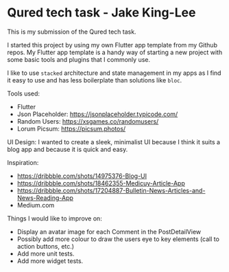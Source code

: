 # Qured tech task - Jake King-Lee

This is my submission of the Qured tech task.

I started this project by using my own Flutter app template from my Github repos. My Flutter app template is a handy way of starting a new project with some basic tools and plugins that I commonly use.

I like to use `stacked` architecture and state management in my apps as I find it easy to use and has less boilerplate than solutions like `bloc`.


Tools used:
  - Flutter
  - Json Placeholder: https://jsonplaceholder.typicode.com/
  - Random Users: https://xsgames.co/randomusers/
  - Lorum Picsum: https://picsum.photos/

UI Design:
I wanted to create a sleek, minimalist UI because I think it suits a blog app and because it is quick and easy.

Inspiration:
  - https://dribbble.com/shots/14975376-Blog-UI
  - https://dribbble.com/shots/18462355-Medicuy-Article-App
  - https://dribbble.com/shots/17204887-Bulletin-News-Articles-and-News-Reading-App
  - Medium.com


Things I would like to improve on:
  - Display an avatar image for each Comment in the PostDetailView
  - Possibly add more colour to draw the users eye to key elements (call to action buttons, etc.)
  - Add more unit tests.
  - Add more widget tests.